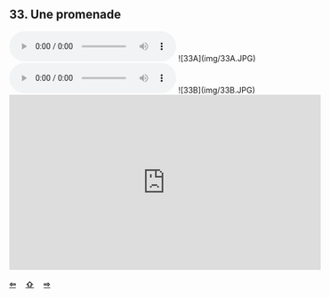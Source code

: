 ## 33. Une promenade

  <audio controls>
    <source src="sound/33A.ogg"></source>
  </audio>
![33A](img/33A.JPG)

  <audio controls>
    <source src="sound/33B.ogg"></source>
  </audio>
![33B](img/33B.JPG)

<iframe width="560" height="315" src="https://www.youtube.com/embed/DWEsQJAT4xk" frameborder="0" allow="accelerometer; autoplay; encrypted-media; gyroscope; picture-in-picture" allowfullscreen></iframe>

<p style='font-weight:bolder'>
  <a href='32.html' title='Önceki sayfa'>⇦</a>&emsp;
  <a href='..' title='Ana sayfa'>⇧</a>&emsp;
  <a href='34.html' title='Sonraki sayfa'>⇨</a>
</p>